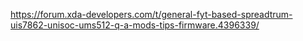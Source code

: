 https://forum.xda-developers.com/t/general-fyt-based-spreadtrum-uis7862-unisoc-ums512-q-a-mods-tips-firmware.4396339/
